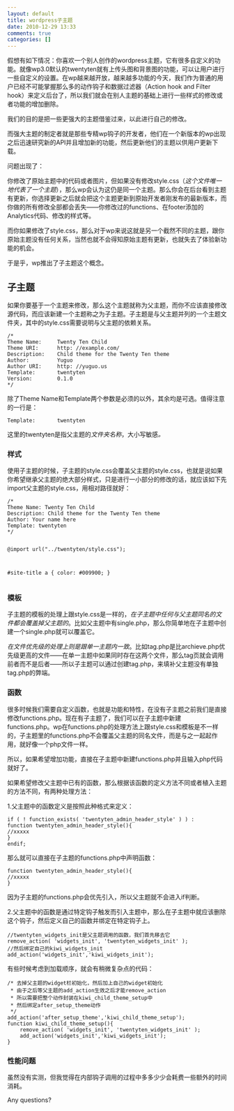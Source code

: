 ```yaml
---
layout: default
title: wordpress子主题
date: 2010-12-29 13:33
comments: true
categories: []
---
```

假想有如下情况：你喜欢一个别人创作的wordpress主题，它有很多自定义的功能。就像wp3.0默认的twentyten就有上传头图和背景图的功能，可以让用户进行一些自定义的设置。在wp越来越开放，越来越多功能的今天，我们作为普通的用户已经不可能掌握那么多的动作钩子和数据过滤器（Action hook and Filter hook）来定义后台了，所以我们就会在别人主题的基础上进行一些样式的修改或者功能的增加删除。

我们的目的是把一些更强大的主题借鉴过来，以此进行自己的修改。

而强大主题的制定者就是那些专精wp钩子的开发者，他们在一个新版本的wp出现之后迅速研究新的API并且增加新的功能，然后更新他们的主题以供用户更新下载。

问题出现了：

你修改了原始主题中的代码或者图片，但如果没有修改style.css（<em>这个文件唯一地代表了一个主题</em>），那么wp会认为这仍是同一个主题。那么你会在后台看到主题有更新，你选择更新之后就会把这个主题更新到原始开发者刚发布的最新版本，而你做的所有修改全部都会丢失——你修改过的functions、在footer添加的Analytics代码、修改的样式等。

而你如果修改了style.css，那么对于wp来说这就是另一个截然不同的主题，跟你原始主题没有任何关系，当然也就不会得知原始主题有更新，也就失去了体验新功能的机会。

于是乎，wp推出了子主题这个概念。
<h2>子主题</h2>
如果你要基于一个主题来修改，那么这个主题就称为父主题，而你不应该直接修改源代码，而应该新建一个主题称之为子主题。子主题是与父主题并列的一个主题文件夹，其中的style.css需要说明与父主题的依赖关系。
<pre><code>/*
Theme Name:     Twenty Ten Child
Theme URI:      http: //example.com/
Description:    Child theme for the Twenty Ten theme
Author:         Yuguo
Author URI:     http: //yuguo.us
Template:       twentyten
Version:        0.1.0
*/</code></pre>
除了Theme Name和Template两个参数是必须的以外，其余均是可选。值得注意的一行是：
<pre><code>Template:       twentyten</code></pre>
这里的twentyten是指父主题的<em>文件夹名称</em>，大小写敏感<em>。</em>
<h3>样式</h3>
使用子主题的时候，子主题的style.css会覆盖父主题的style.css，也就是说如果你希望继承父主题的绝大部分样式，只是进行一小部分的修改的话，就应该如下先import父主题的style.css，用相对路径就好：
<pre><code>/*
Theme Name: Twenty Ten Child
Description: Child theme for the Twenty Ten theme
Author: Your name here
Template: twentyten
*/

@import url("../twentyten/style.css");

#site-title a {
    color: #009900;
}</code></pre>
<h3>模板</h3>
子主题的模板的处理上跟style.css是一样的，<em>在子主题中任何与父主题同名的文件都会覆盖掉父主题的</em>。比如父主题中有single.php，那么你简单地在子主题中创建一个single.php就可以覆盖它。

<em>在文件优先级的处理上则是跟单一主题内一致</em>。比如tag.php是比archieve.php优先级更高的文件——在单一主题中如果同时存在这两个文件，那么tag页就会调用前者而不是后者——所以子主题可以通过创建tag.php，来填补父主题没有单独tag.php的弊端。
<h3>函数</h3>
很多时候我们需要自定义函数，也就是功能和特性，在没有子主题之前我们是直接修改functions.php。现在有子主题了，我们可以在子主题中新建functions.php。wp在functions.php的处理方法上跟style.css和模板是不一样的，子主题里的functions.php不会覆盖父主题的同名文件，而是与之一起起作用，就好像一个php文件一样。

所以，如果希望增加功能，直接在子主题中新建functions.php并且输入php代码就好了。

如果希望修改父主题中已有的函数，那么根据该函数的定义方法不同或者植入主题的方法不同，有两种处理方法：

1.父主题中的函数定义是按照此种格式来定义：
<pre><code>if ( ! function_exists( 'twentyten_admin_header_style' ) ) :
function twentyten_admin_header_style(){
//xxxxx
}
endif;</code></pre>
那么就可以直接在子主题的functions.php中声明函数：
<pre><code>function twentyten_admin_header_style(){
//xxxxx
}</code></pre>
因为子主题的functions.php会优先引入，所以父主题就不会进入if判断。

2.父主题中的函数是通过特定钩子触发而引入主题中，那么在子主题中就应该删除这个钩子，然后定义自己的函数并绑定在特定钩子上。
<pre><code>//twentyten_widgets_init是父主题调用的函数，我们首先移去它
remove_action( 'widgets_init', 'twentyten_widgets_init' );
//然后绑定自己的kiwi_widgets_init
add_action('widgets_init','kiwi_widgets_init');
</code></pre>
有些时候考虑到加载顺序，就会有稍微复杂点的代码：
<pre><code>/* 去掉父主题的widget栏初始化，然后加上自己的widget初始化
 * 由于之后等父主题的add_action生效之后才能remove_action
 * 所以需要把整个动作封装在kiwi_child_theme_setup中
 * 然后绑定after_setup_theme动作
 */
add_action('after_setup_theme','kiwi_child_theme_setup');
function kiwi_child_theme_setup(){
	remove_action( 'widgets_init', 'twentyten_widgets_init' );
	add_action('widgets_init','kiwi_widgets_init');
}</code></pre>
<h3>性能问题</h3>
虽然没有实测，但我觉得在内部钩子调用的过程中多多少少会耗费一些额外的时间消耗。

Any questions?
